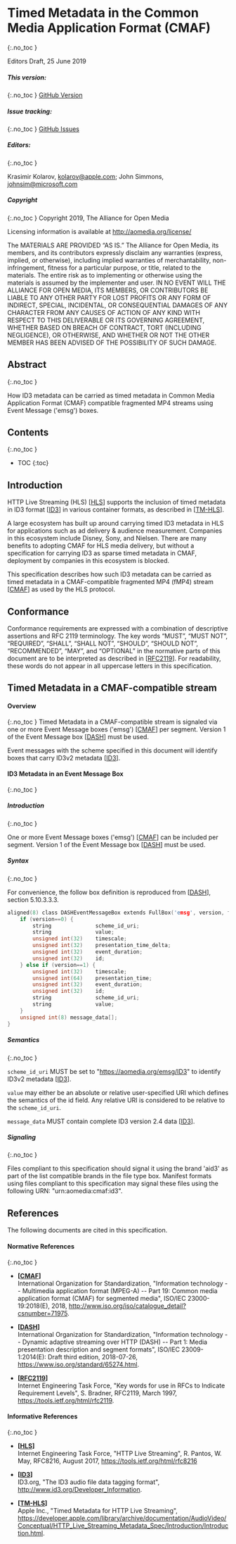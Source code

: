 
Timed Metadata in the Common Media Application Format (CMAF)
============================================================
{:.no_toc }

Editors Draft, 25 June 2019

##### This version: 
{:.no_toc }
   [GitHub Version]

##### Issue tracking: 
{:.no_toc }
   [GitHub Issues]

##### Editors: 
{:.no_toc }

   Krasimir Kolarov, kolarov@apple.com; 
   John Simmons, johnsim@microsoft.com 

##### Copyright
{:.no_toc }
Copyright 2019, The Alliance for Open Media

Licensing information is available at http://aomedia.org/license/

The MATERIALS ARE PROVIDED “AS IS.” The Alliance for Open Media, its members, and its contributors expressly disclaim any warranties (express, implied, or otherwise), including implied warranties of merchantability, non-infringement, fitness for a particular purpose, or title, related to the materials. The entire risk as to implementing or otherwise using the materials is assumed by the implementer and user. IN NO EVENT WILL THE ALLIANCE FOR OPEN MEDIA, ITS MEMBERS, OR CONTRIBUTORS BE LIABLE TO ANY OTHER PARTY FOR LOST PROFITS OR ANY FORM OF INDIRECT, SPECIAL, INCIDENTAL, OR CONSEQUENTIAL DAMAGES OF ANY CHARACTER FROM ANY CAUSES OF ACTION OF ANY KIND WITH RESPECT TO THIS DELIVERABLE OR ITS GOVERNING AGREEMENT, WHETHER BASED ON BREACH OF CONTRACT, TORT (INCLUDING NEGLIGENCE), OR OTHERWISE, AND WHETHER OR NOT THE OTHER MEMBER HAS BEEN ADVISED OF THE POSSIBILITY OF SUCH DAMAGE.

## Abstract
{:.no_toc }

How ID3 metadata can be carried as timed metadata in Common Media Application Format (CMAF) compatible fragmented MP4 streams using Event Message ('emsg') boxes.


## Contents
{:.no_toc }

* TOC
{:toc}


## Introduction

HTTP Live Streaming (HLS) \[[HLS]\] supports the inclusion of timed metadata in ID3 format \[[ID3]\] in various container formats, as described in \[[TM-HLS]\].

A large ecosystem has built up around carrying timed ID3 metadata in HLS for applications such as ad delivery & audience measurement. Companies in this ecosystem include Disney, Sony, and Nielsen. There are many benefits to adopting CMAF for HLS media delivery, but without a specification for carrying ID3 as sparse timed metadata in CMAF, deployment by companies in this ecosystem is blocked.

This specification describes how such ID3 metadata can be carried as timed metadata in a CMAF-compatible fragmented MP4 (fMP4) stream \[[CMAF]\] as used by the HLS protocol.

## Conformance
Conformance requirements are expressed with a combination of descriptive assertions and RFC 2119 terminology. The key words “MUST”, “MUST NOT”, “REQUIRED”, “SHALL”, “SHALL NOT”, “SHOULD”, “SHOULD NOT”, “RECOMMENDED”, “MAY”, and “OPTIONAL” in the normative parts of this document are to be interpreted as described in \[[RFC2119]\]. For readability, these words do not appear in all uppercase letters in this specification.

## Timed Metadata in a CMAF-compatible stream 

#### Overview
{:.no_toc }
Timed Metadata in a CMAF-compatible stream is signaled via one or more Event Message boxes ('emsg') \[[CMAF]\] per segment. Version 1 of the Event Message box \[[DASH]\] must be used. 

Event messages with the scheme specified in this document will identify boxes that carry ID3v2 metadata \[[ID3]\].


#### ID3 Metadata in an Event Message Box
{:.no_toc }
      
##### Introduction
{:.no_toc }

One or more Event Message boxes ('emsg') \[[CMAF]\] can be included per segment. Version 1 of the Event Message box \[[DASH]\] must be used. 


##### Syntax
{:.no_toc }

For convenience, the follow box definition is reproduced from \[[DASH]\], section 5.10.3.3.3. 

~~~~~ c
aligned(8) class DASHEventMessageBox extends FullBox('emsg', version, flags = 0) {
    if (version==0) {
        string              scheme_id_uri;
        string              value;
        unsigned int(32)    timescale;
        unsigned int(32)    presentation_time_delta;
        unsigned int(32)    event_duration;
        unsigned int(32)    id;
    } else if (version==1) {
        unsigned int(32)    timescale;
        unsigned int(64)    presentation_time;
        unsigned int(32)    event_duration;
        unsigned int(32)    id;
        string              scheme_id_uri;
        string              value;
    }
    unsigned int(8) message_data[];
}
~~~~~


##### Semantics
{:.no_toc }

`scheme_id_uri` MUST be set to "https://aomedia.org/emsg/ID3" to identify ID3v2 metadata \[[ID3]\].

`value` may either be an absolute or relative user-specified URI which defines the semantics of the id field. Any relative URI is considered to be relative to the `scheme_id_uri`.

`message_data` MUST contain complete ID3 version 2.4 data \[[ID3]\].

##### Signaling
{:.no_toc }

Files compliant to this specification should signal it using the brand 'aid3' as part of the list compatible brands in the file type box. Manifest formats using files compliant to this specification may signal these files using the following URN: "urn:aomedia:cmaf:id3".

## References

The following documents are cited in this specification.

#### Normative References
{:.no_toc }
  * **\[[CMAF]\]**  
    International Organization for Standardization, "Information technology -- Multimedia application format (MPEG-A)
    -- Part 19: Common media application format (CMAF) for segmented media",
    ISO/IEC 23000-19:2018(E), 2018, <http://www.iso.org/iso/catalogue_detail?csnumber=71975>.

  * **\[[DASH]\]**  
    International Organization for Standardization, "Information
    technology -- Dynamic adaptive streaming over HTTP (DASH)
    -- Part 1: Media presentation description and segment formats", ISO/IEC
    23009-1:2014(E): Draft third edition, 2018-07-26, <https://www.iso.org/standard/65274.html>.

  * **\[[RFC2119]\]**  
    Internet Engineering Task Force, "Key words for use in RFCs to Indicate Requirement Levels", S. Bradner, RFC2119, March 1997, <https://tools.ietf.org/html/rfc2119>.

#### Informative References
{:.no_toc }
  * **\[[HLS]\]**  
    Internet Engineering Task Force, "HTTP Live Streaming", R. Pantos, W. May, RFC8216, August 2017, <https://tools.ietf.org/html/rfc8216>

  * **\[[ID3]\]**  
    ID3.org, "The ID3 audio file data tagging format", <http://www.id3.org/Developer_Information>.

  * **\[[TM-HLS]\]**  
    Apple Inc., "Timed Metadata for HTTP Live Streaming", <https://developer.apple.com/library/archive/documentation/AudioVideo/Conceptual/HTTP_Live_Streaming_Metadata_Spec/Introduction/Introduction.html>.

[HLS]: https://tools.ietf.org/html/rfc8216
[CMAF]: http://www.iso.org/iso/catalogue_detail?csnumber=71975
[ID3]: http://www.id3.org/Developer_Information
[TM-HLS]: https://developer.apple.com/library/archive/documentation/AudioVideo/Conceptual/HTTP_Live_Streaming_Metadata_Spec/Introduction/Introduction.html
[DASH]: https://www.iso.org/standard/65274.html
[GitHub Issues]: https://github.com/AOMediaCodec/av1-id3/issues
[GitHub Version]: https://aomediacodec.github.io/av1-id3/
[RFC2119]: https://tools.ietf.org/html/rfc2119
